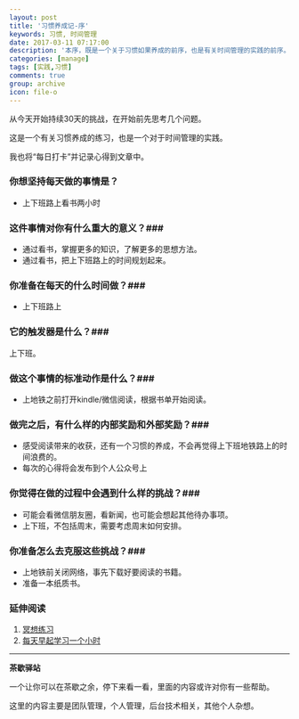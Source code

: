 ```yaml
---
layout: post
title: '习惯养成记-序'
keywords: 习惯, 时间管理
date: 2017-03-11 07:17:00
description: '本序，既是一个关于习惯如果养成的前序，也是有关时间管理的实践的前序。'
categories: [manage]
tags: [实践,习惯]
comments: true
group: archive
icon: file-o
---
```


从今天开始持续30天的挑战，在开始前先思考几个问题。

这是一个有关习惯养成的练习，也是一个对于时间管理的实践。

我也将“每日打卡”并记录心得到文章中。

<!--more-->

### 你想坚持每天做的事情是？﻿ ###

-  上下班路上看书两小时

### 这件事情对你有什么重大的意义？﻿###

- 通过看书，掌握更多的知识，了解更多的思想方法。
- 通过看书，把上下班路上的时间规划起来。

### 你准备在每天的什么时间做？﻿###

- 上下班路上

### 它的触发器是什么？﻿###

上下班。

### 做这个事情的标准动作是什么？﻿###

- 上地铁之前打开kindle/微信阅读，根据书单开始阅读。

### 做完之后，有什么样的内部奖励和外部奖励？﻿###

- 感受阅读带来的收获，还有一个习惯的养成，不会再觉得上下班地铁路上的时间浪费的。
- 每次的心得将会发布到个人公众号上

### 你觉得在做的过程中会遇到什么样的挑战？﻿###

- 可能会看微信朋友圈，看新闻，也可能会想起其他待办事项。
- 上下班，不包括周末，需要考虑周末如何安排。

### 你准备怎么去克服这些挑战？###

- 上地铁前关闭网络，事先下载好要阅读的书籍。
- 准备一本纸质书。

### 延伸阅读 ###

1. [冥想练习](http://www.jianshu.com/p/dbd5009ad2fc)
2. [每天早起学习一个小时](http://www.jianshu.com/p/077c803b027a)

----

**茶歇驿站**

一个让你可以在茶歇之余，停下来看一看，里面的内容或许对你有一些帮助。

这里的内容主要是团队管理，个人管理，后台技术相关，其他个人杂想。
